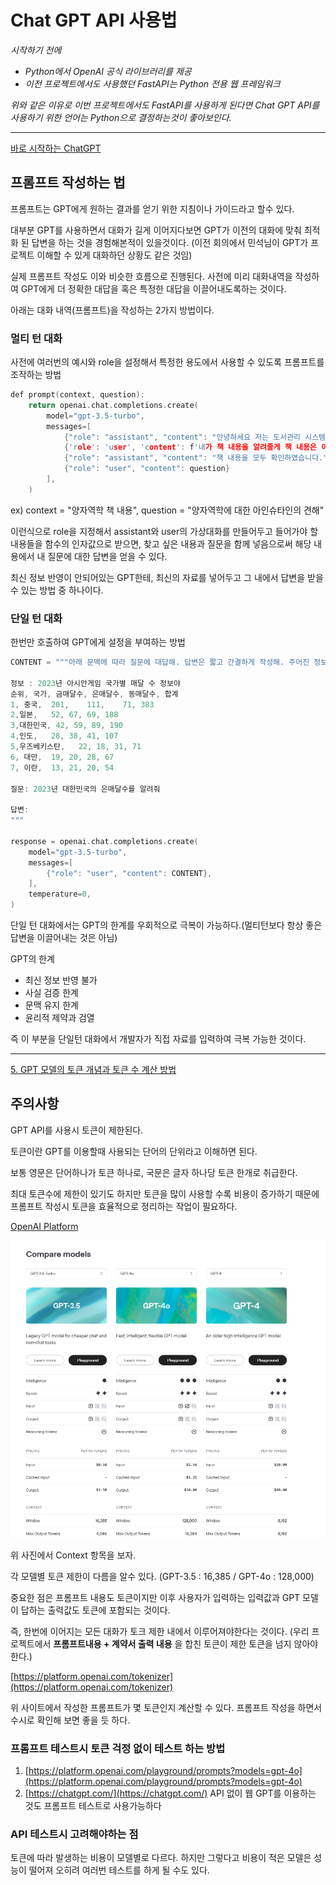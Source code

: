 # Chat GPT API 사용법

*시작하기 전에*

- *Python에서 OpenAI 공식 라이브러리를 제공*
- *이전 프로젝트에서도 사용했던 FastAPI는 Python 전용 웹 프레임워크*

*위와 같은 이유로 이번 프로젝트에서도 FastAPI를 사용하게 된다면 Chat GPT API를 사용하기 위한 언어는 Python으로 결정하는것이 좋아보인다.*

---

[바로 시작하는 ChatGPT](https://wikidocs.net/book/12439)

## 프롬프트 작성하는 법

프롬프트는 GPT에게 원하는 결과를 얻기 위한 지침이나 가이드라고 할수 있다. 

대부분 GPT를 사용하면서 대화가 길게 이어지다보면 GPT가 이전의 대화에 맞춰 최적화 된 답변을 하는 것을 경험해본적이 있을것이다. (이전 회의에서 민석님이 GPT가 프로젝트 이해할 수 있게 대화하던 상황도 같은 것임)

실제 프롬프트 작성도 이와 비슷한 흐름으로 진행된다. 
사전에 미리 대화내역을 작성하여 GPT에게 더 정확한 대답을 혹은 특정한 대답을 이끌어내도록하는 것이다. 

아래는 대화 내역(프롬프트)을 작성하는 2가지 방법이다.

### 멀티 턴 대화

사전에 여러번의 예시와 role을 설정해서 특정한 용도에서 사용할 수 있도록 프롬프트를 조작하는 방법

```c
def prompt(context, question):
    return openai.chat.completions.create(
        model="gpt-3.5-turbo",
        messages=[
            {"role": "assistant", "content": "안녕하세요 저는 도서관리 시스템입니다. 책 내용을 알려주시면 해당 책에서 답변을 느리겠습니다."},
            {'role': 'user', 'content': f'내가 책 내용을 알려줄게 책 내용은 이렇게 이루어져 있어 Context: {context}'},
            {"role": "assistant", "content": "책 내용을 모두 확인하였습니다."},
            {"role": "user", "content": question}
        ],
    )
```

ex) context = "양자역학 책 내용", question = "양자역학에 대한 아인슈타인의 견해"

이런식으로 role을 지정해서 assistant와 user의 가상대화를 만들어두고 들어가야 할 내용들을 함수의 인자값으로 받으면, 찾고 싶은 내용과 질문을 함께 넣음으로써 해당 내용에서 내 질문에 대한 답변을 얻을 수 있다.

최신 정보 반영이 안되어있는 GPT한테, 최신의 자료를 넣어두고 그 내에서 답변을 받을 수 있는 방법 중 하나이다.

### 단일 턴 대화

한번만 호출하여 GPT에게 설정을 부여하는 방법

```c
CONTENT = """아래 문맥에 따라 질문에 대답해. 답변은 짧고 간결하게 작성해. 주어진 정보에서 대답할 수 없으면\"답변할 수 없음\"으로 응답해줘

정보 : 2023년 아시안게임 국가별 매달 수 정보야
순위, 국가, 금매달수, 은매달수, 동매달수, 합계
1, 중국,  201,    111,    71, 383
2,일본,   52, 67, 69, 188
3,대한민국, 42, 59, 89, 190
4,인도,   28, 38, 41, 107
5,우즈베키스탄,   22, 18, 31, 71
6, 대만,  19, 20, 28, 67
7, 이란,  13, 21, 20, 54

질문: 2023년 대한민국의 은매달수를 알려줘

답변:
"""

response = openai.chat.completions.create(
    model="gpt-3.5-turbo",
    messages=[
        {"role": "user", "content": CONTENT},
    ],
    temperature=0,
)
```

단일 턴 대화에서는 GPT의 한계를 우회적으로 극복이 가능하다.(멀티턴보다 항상 좋은 답변을 이끌어내는 것은 아님)

GPT의 한계

- 최신 정보 반영 불가
- 사실 검증 한계
- 문맥 유지 한계
- 윤리적 제약과 검열

즉 이 부분을 단일턴 대화에서 개발자가 직접 자료를 입력하여 극복 가능한 것이다.

---

[5. GPT 모델의 토큰 개념과 토큰 수 계산 방법](https://wikidocs.net/223125)

## 주의사항

GPT API를 사용시 토큰이 제한된다. 

토큰이란 GPT를 이용할때 사용되는 단어의 단위라고 이해하면 된다. 

보통 영문은 단어하나가 토큰 하나로, 국문은 글자 하나당 토큰 한개로 취급한다. 

최대 토큰수에 제한이 있기도 하지만 토큰을 많이 사용할 수록 비용이 증가하기 때문에 프롬프트 작성시 토큰을 효율적으로 정리하는 작업이 필요하다.

[OpenAI Platform](https://platform.openai.com/docs/models/compare)

![image.png](image.png)

위 사진에서 Context 항목을 보자. 

각 모델별 토큰 제한이 다름을 알수 있다. (GPT-3.5 : 16,385 / GPT-4o : 128,000)

중요한 점은 프롬프트 내용도 토큰이지만 이후 사용자가 입력하는 입력값과 GPT 모델이 답하는 출력값도 토큰에 포함되는 것이다. 

즉, 한번에 이어지는 모든 대화가 토크 제한 내에서 이루어져야한다는 것이다.
(우리 프로젝트에서 **프롬프트내용 + 계약서 출력 내용** 을 합친 토큰이 제한 토큰을 넘지 않아야한다.)

[https://platform.openai.com/tokenizer](https://platform.openai.com/tokenizer)

위 사이트에서 작성한 프롬프트가 몇 토큰인지 계산할 수 있다. 
프롬프트 작성을 하면서 수시로 확인해 보면 좋을 듯 하다.

### 프롬프트 테스트시 토큰 걱정 없이 테스트 하는 방법

1. [https://platform.openai.com/playground/prompts?models=gpt-4o](https://platform.openai.com/playground/prompts?models=gpt-4o)
2. [https://chatgpt.com/](https://chatgpt.com/) 
API 없이 웹 GPT를 이용하는 것도 프롬프트 테스트로 사용가능하다

### API 테스트시 고려해야하는 점

토큰에 따라 발생하는 비용이 모델별로 다르다. 
하지만 그렇다고 비용이 적은 모델은 성능이 떨어져 오히려 여러번 테스트를 하게 될 수도 있다.